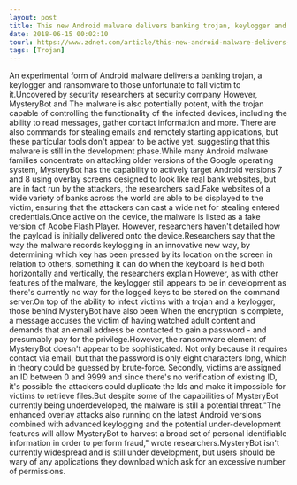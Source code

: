 ```yaml
---
layout: post
title: This new Android malware delivers banking trojan, keylogger and ransomware
date: 2018-06-15 00:02:10
tourl: https://www.zdnet.com/article/this-new-android-malware-delivers-banking-trojan-keylogger-and-ransomware/
tags: [Trojan]
---
```

An experimental form of Android malware delivers a banking trojan, a keylogger and ransomware to those unfortunate to fall victim to it.Uncovered by security researchers at security company However, MysteryBot and The malware is also potentially potent, with the trojan capable of controlling the functionality of the infected devices, including the ability to read messages, gather contact information and more. There are also commands for stealing emails and remotely starting applications, but these particular tools don't appear to be active yet, suggesting that this malware is still in the development phase.While many Android malware families concentrate on attacking older versions of the Google operating system, MysteryBot has the capability to actively target Android versions 7 and 8 using overlay screens designed to look like real bank websites, but are in fact run by the attackers, the researchers said.Fake websites of a wide variety of banks across the world are able to be displayed to the victim, ensuring that the attackers can cast a wide net for stealing entered credentials.Once active on the device, the malware is listed as a fake version of Adobe Flash Player. However, researchers haven't detailed how the payload is initially delivered onto the device.Researchers say that the way the malware records keylogging in an innovative new way, by determining which key has been pressed by its location on the screen in relation to others, something it can do when the keyboard is held both horizontally and vertically, the researchers explain However, as with other features of the malware, the keylogger still appears to be in development as there's currently no way for the logged keys to be stored on the command server.On top of the ability to infect victims with a trojan and a keylogger, those behind MysteryBot have also been When the encryption is complete, a message accuses the victim of having watched adult content and demands that an email address be contacted to gain a password - and presumably pay for the privilege.However, the ransomware element of MysteryBot doesn't appear to be sophisticated. Not only because it requires contact via email, but that the password is only eight characters long, which in theory could be guessed by brute-force. Secondly, victims are assigned an ID between 0 and 9999 and since there's no verification of existing ID, it's possible the attackers could duplicate the Ids and make it impossible for victims to retrieve files.But despite some of the capabilities of MysteryBot currently being underdeveloped, the malware is still a potential threat."The enhanced overlay attacks also running on the latest Android versions combined with advanced keylogging and the potential under-development features will allow MysteryBot to harvest a broad set of personal identifiable information in order to perform fraud," wrote researchers.MysteryBot isn't currently widespread and is still under development, but users should be wary of any applications they download which ask for an excessive number of permissions. 